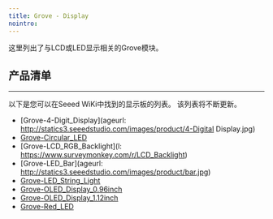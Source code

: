 ```yaml
---
title: Grove - Display
nointro:
---
```


这里列出了与LCD或LED显示相关的Grove模块。

## 产品清单
---

以下是您可以在Seeed WiKi中找到的显示板的列表。 该列表将不断更新。

* [Grove-4-Digit_Display](ageurl: http://statics3.seeedstudio.com/images/product/4-Digital Display.jpg)
* [Grove-Circular_LED](http://seeed.wiki/Grove-Circular_LED)
* [Grove-LCD_RGB_Backlight](l: https://www.surveymonkey.com/r/LCD_Backlight)
* [Grove-LED_Bar](ageurl: http://statics3.seeedstudio.com/images/product/bar.jpg)
* [Grove-LED_String_Light](http://seeed.wiki/Grove-LED_String_Light)
* [Grove-OLED_Display_0.96inch](http://seeed.wiki/Grove_OLED_0_96)
* [Grove-OLED_Display_1.12inch](http://seeed.wiki/Grove-OLED_Display_1.12inch)
* [Grove-Red_LED](http://seeed.wiki/Grove-Red_LED)